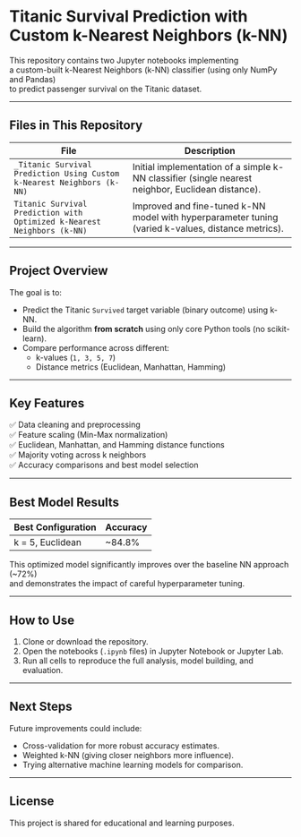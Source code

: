 # Titanic Survival Prediction with Custom k-Nearest Neighbors (k-NN)

This repository contains two Jupyter notebooks implementing  
a custom-built k-Nearest Neighbors (k-NN) classifier (using only NumPy and Pandas)  
to predict passenger survival on the Titanic dataset.

---

##  Files in This Repository

| File                                | Description                                                                                      |
|-------------------------------------|--------------------------------------------------------------------------------------------------|
| `_Titanic Survival Prediction Using Custom k-Nearest Neighbors (k-NN)`           | Initial implementation of a simple k-NN classifier (single nearest neighbor, Euclidean distance). |
| `Titanic Survival Prediction with Optimized k-Nearest Neighbors (k-NN)`       | Improved and fine-tuned k-NN model with hyperparameter tuning (varied k-values, distance metrics). |

---

##  Project Overview

The goal is to:
- Predict the Titanic `Survived` target variable (binary outcome) using k-NN.
- Build the algorithm **from scratch** using only core Python tools (no scikit-learn).
- Compare performance across different:
    - k-values (`1, 3, 5, 7`)
    - Distance metrics (Euclidean, Manhattan, Hamming)

---

##  Key Features

✅ Data cleaning and preprocessing  
✅ Feature scaling (Min-Max normalization)  
✅ Euclidean, Manhattan, and Hamming distance functions  
✅ Majority voting across k neighbors  
✅ Accuracy comparisons and best model selection

---

##  Best Model Results

| Best Configuration | Accuracy   |
|---------------------|-----------|
| k = 5, Euclidean    | ~84.8%   |

This optimized model significantly improves over the baseline NN approach (~72%)  
and demonstrates the impact of careful hyperparameter tuning.

---

##  How to Use

1. Clone or download the repository.
2. Open the notebooks (`.ipynb` files) in Jupyter Notebook or Jupyter Lab.
3. Run all cells to reproduce the full analysis, model building, and evaluation.

---

##  Next Steps

Future improvements could include:
- Cross-validation for more robust accuracy estimates.
- Weighted k-NN (giving closer neighbors more influence).
- Trying alternative machine learning models for comparison.

---

##  License

This project is shared for educational and learning purposes.

